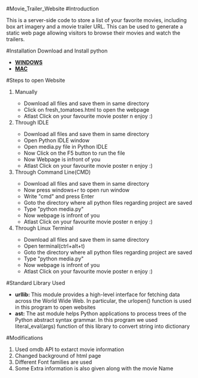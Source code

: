 #Movie_Trailer_Website
#Introduction

This is a server-side code to store a list of your favorite movies, 
including box art imagery and a movie trailer URL. This can be used to 
generate a static web page allowing visitors to browse their movies and 
watch the trailers.

#Installation
Download and Install python
<ul>
<li><a href='https://www.python.org/downloads/'><b>WINDOWS</b></a></li>
<li><a href='https://www.python.org/downloads/mac-osx/'><b>MAC</b></a></li>
</ul>

#Steps to open Website
<ol>
<li>Manually</li>
<ul>
 <li>Download all files and save them in same directory</li>
 <li>Click on fresh_tomatoes.html to open the webpage</li>
 <li>Atlast Click on your favourite movie poster n enjoy :)</li>
</ul>
<li>Through IDLE</li>
<ul>
 <li>Download all files and save them in same directory</li>
 <li>Open Python IDLE window</li>
 <li>Open media.py file in Python IDLE</li>
 <li>Now Click on the F5 button to run the file</li>
 <li>Now Webpage is infront of you</li>
 <li>Atlast Click on your favourite movie poster n enjoy :) </li>
</ul>
<li>Through Command Line(CMD)</li>
<ul>
 <li>Download all files and save them in same directory</li>
 <li>Now press windows+r to open run window</li>
 <li>Write "cmd" and press Enter</li>
 <li>Goto the directory where all python files regarding project are saved</li>
 <li>Type "python media.py"</li>
 <li>Now webpage is infront of you</li>
 <li>Atlast Click on your favourite movie poster n enjoy :)</li>
</ul>
<li>Through Linux Terminal</li>
<ul>
 <li>Download all files and save them in same directory</li>
 <li>Open terminal(ctrl+alt+t)</li>
 <li>Goto the directory where all python files regarding project are saved</li>
 <li>Type "python media.py"</li>
 <li>Now webpage is infront of you</li>
 <li>Atlast Click on your favourite movie poster n enjoy :)</li>
</ul>
</ol>

#Standard Library Used
<ul>
<li>
<b>urllib: </b> This module provides a high-level interface for fetching data across the
 World Wide Web. In particular, the urlopen() function is used in this program to open websites </li>
 <li><b>ast:</b> The ast module helps Python applications to process trees of the Python
abstract syntax grammar. In this program we used literal_eval(args) function of this library to convert string into dictionary</li>
</ul>
 
#Modifications
<ol>
<li> Used omdb API to extarct movie information</li>
<li> Changed background of html page</li>
<li> Different Font families are used</li>
<li> Some Extra information is also given along with the movie Name</li>
</ol>
